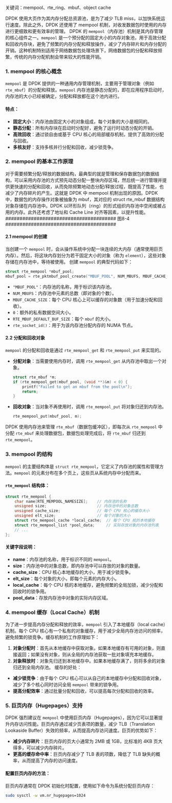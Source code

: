 关键词：mempool、rte_ring、mbuf、object cache

DPDK 使用大页作为其内存分配总资源池，是为了减少 TLB miss，以加快系统运行速度。除此之外，DPDK 还使用了 mempool 机制，对收发数据包时使用的内存进行更细致和更有效率的管理。
DPDK 的 `mempool`（内存池）机制是其内存管理的核心组件之一。`mempool` 是一个预分配的固定大小的内存对象池，用于高效分配和回收内存块，避免了频繁的内存分配和释放操作，减少了内存碎片和内存分配的开销。这种机制特别适用于网络数据包处理场景下，网络数据包的分配和释放频繁，传统的内存分配机制会带来较大的性能开销。
### 1. **mempool 的核心概念**
`mempool` 是 DPDK 提供的一种通用内存管理机制，主要用于管理对象（例如 `rte_mbuf`）的分配和释放。`mempool` 内存池是静态分配的，即在应用程序启动时，内存池的大小已经被确定，分配和释放都在这个池内进行。
#### 特点：
- **固定大小**：内存池由固定大小的对象组成，每个对象的大小是相同的。
- **静态分配**：所有内存块在启动时分配好，避免了运行时动态分配的开销。
- **高效回收**：通过锁自由或基于 CPU 核心的局部缓存机制，提供了高效的分配与回收。
- **多核友好**：支持多核并行分配和回收，减少锁竞争。
### 2. **mempool 的基本工作原理**
对于需要频繁分配/释放的数据结构，最典型的就是管理和保存数据包的数据结构，可以采用内存池的方式预先动态分配一整块内存区域，然后统一进行管理并提供更快速的分配和回收，从而免除频繁地动态分配/释放过程，既提高了性能，也减少了内存碎片的产生。这就是 DPDK 中 mempool 机制出现的原因。DPDK 中，数据包的内存操作对象被抽象为 mbuf，其对应的 struct rte_mbuf 数据结构对象存储在内存池中。DPDK 以环形队列（ring）的形式组织内存池中空闲或被占用的内存。此外还考虑了地址和 Cache Line 对齐等因素，以提升性能。
#######################################
图8-4
#######################################
#### 2.1 **mempool 的创建**
当创建一个 `mempool` 时，会从操作系统中分配一块连续的大内存（通常使用巨页内存）。然后，将这块内存划分为若干固定大小的对象（称为 `element`），这些对象存储在内存池中，等待被使用。
创建 `mempool` 的典型代码如下：
```c
struct rte_mempool *mbuf_pool;
mbuf_pool = rte_pktmbuf_pool_create("MBUF_POOL", NUM_MBUFS, MBUF_CACHE_SIZE, 0, RTE_MBUF_DEFAULT_BUF_SIZE, rte_socket_id());
```
- `"MBUF_POOL"`：内存池的名称，用于标识该内存池。
- `NUM_MBUFS`：内存池中元素的总数（即对象的个数）。
- `MBUF_CACHE_SIZE`：每个 CPU 核心上可以缓存的对象数（用于加速分配和回收）。
- `0`：额外的私有数据空间大小。
- `RTE_MBUF_DEFAULT_BUF_SIZE`：每个 `mbuf` 的大小。
- `rte_socket_id()`：用于为该内存池分配内存的 NUMA 节点。
#### 2.2 **分配和回收对象**
`mempool` 的分配和回收是通过 `rte_mempool_get` 和 `rte_mempool_put` 来实现的。
- **分配对象**：当需要使用内存时，调用 `rte_mempool_get` 从内存池中取出一个对象。
  ```c
  struct rte_mbuf *m;
  if (rte_mempool_get(mbuf_pool, (void **)&m) < 0) {
      printf("Failed to get an mbuf from the pool\n");
      return;
  }
  ```
- **回收对象**：当对象不再使用时，调用 `rte_mempool_put` 将对象归还到内存池。
  ```c
  rte_mempool_put(mbuf_pool, m);
  ```

DPDK 使用内存池来管理 `rte_mbuf`（数据包缓冲区），即每次从 `rte_mempool` 中分配 `rte_mbuf` 来处理数据包，数据包处理完成后，将 `rte_mbuf` 归还到 `rte_mempool`。

### 3. **mempool 的结构**

`mempool` 的主要结构体是 `struct rte_mempool`，它定义了内存池的属性和管理方法。`mempool` 的元素分布在多个页上，这些页从系统内存中分配而来。
#### `rte_mempool` 结构体：
```c
struct rte_mempool {
    char name[RTE_MEMPOOL_NAMESIZE];    // 内存池的名称
    unsigned size;                      // 内存池中的对象总数
    unsigned cache_size;                // 每个 CPU 核心的缓存大小
    unsigned elt_size;                  // 每个对象的大小
    struct rte_mempool_cache *local_cache;  // 每个 CPU 核的本地缓存
    struct rte_mempool_list *pool_data;     // 实际存放对象的内存池列表
    // ...
};
```
#### 关键字段说明：
- **name**：内存池的名称，用于标识不同的 `mempool`。
- **size**：内存池中的对象总数，即内存池中可以存放的对象的数量。
- **cache_size**：CPU 核心本地缓存的大小，用于减少锁竞争。
- **elt_size**：每个对象的大小，即每个元素的内存大小。
- **local_cache**：每个 CPU 核的本地缓存，避免频繁的全局加锁，减少分配和回收时的锁争用。
- **pool_data**：存放内存池中对象的实际内存区域。
### 4. **mempool 缓存（Local Cache）机制**
为了进一步提高内存分配和释放的效率，`mempool` 引入了本地缓存（local cache）机制。每个 CPU 核心有一个私有的对象缓存，用于减少全局内存池访问的频率，避免频繁的锁竞争。缓存机制的工作原理如下：
1. **对象分配时**：首先从本地缓存中获取对象。如果本地缓存有可用的对象，则直接返回；如果没有对象，则从全局的内存池获取一批对象填充本地缓存。
2. **对象释放时**：对象先归还到本地缓存中。如果本地缓存满了，则将多余的对象归还到全局内存池。
缓存的好处：
- **减少锁竞争**：由于每个 CPU 核心可以从自己的本地缓存中分配和回收对象，减少了多个核心同时访问全局 `mempool` 带来的锁争用。
- **提高分配效率**：通过批量分配和回收，可以提高每次分配和回收的效率。
### 5. **巨页内存（Hugepages）支持**
DPDK 强烈建议在 `mempool` 中使用巨页内存（Hugepages），因为它可以显著提升内存访问性能。巨页内存通过减少页表项的数量，减少 TLB（Translation Lookaside Buffer）失效的频率，从而提高内存访问速度。巨页的优势如下：
- **减少内存碎片**：巨页内存的页大小通常为 2MB 或 1GB，比标准的 4KB 页大得多，可以减少内存碎片。
- **更高的缓存命中率**：巨页内存减少了 TLB 表的项数，降低了 TLB 缺失的概率，从而提高了内存的访问速度。
#### 配置巨页内存的方法：
巨页内存通常在 DPDK 初始化时配置，使用如下命令为系统分配巨页内存：

```bash
sudo sysctl -w vm.nr_hugepages=1024
```
